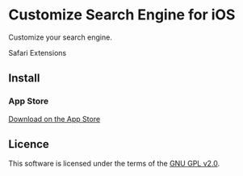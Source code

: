 # Customize Search Engine for iOS

Customize your search engine.

Safari Extensions

## Install

### App Store

[Download on the App Store](https://apps.apple.com/app/customize-search-engine/id6445840140)

## Licence

This software is licensed under the terms of the [GNU GPL v2.0](https://www.gnu.org/licenses/old-licenses/gpl-2.0.txt).
